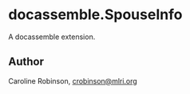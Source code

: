 # docassemble.SpouseInfo

A docassemble extension.

## Author

Caroline Robinson, crobinson@mlri.org

